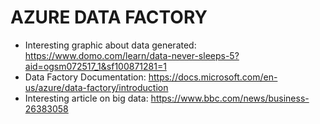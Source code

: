 AZURE DATA FACTORY
==================

  * Interesting graphic about data generated:  https://www.domo.com/learn/data-never-sleeps-5?aid=ogsm072517_1&sf100871281=1
  * Data Factory Documentation: https://docs.microsoft.com/en-us/azure/data-factory/introduction
  * Interesting article on big data: https://www.bbc.com/news/business-26383058
